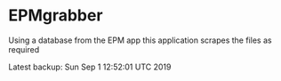 # EPMgrabber
Using a database from the EPM app this application scrapes the files as required


Latest backup: Sun Sep 1 12:52:01 UTC 2019
